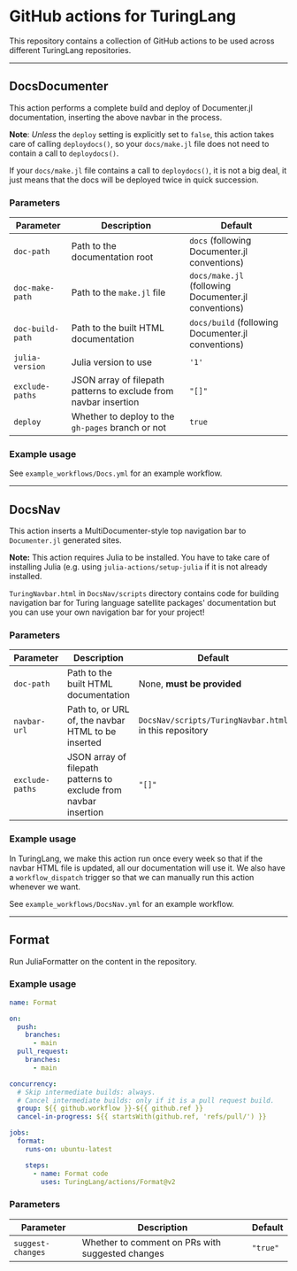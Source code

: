 # GitHub actions for TuringLang

This repository contains a collection of GitHub actions to be used across different TuringLang repositories.

----------

## DocsDocumenter

This action performs a complete build and deploy of Documenter.jl documentation, inserting the above navbar in the process.

**Note**: _Unless_ the `deploy` setting is explicitly set to `false`, this action takes care of calling `deploydocs()`, so your `docs/make.jl` file does not need to contain a call to `deploydocs()`.

If your `docs/make.jl` file contains a call to `deploydocs()`, it is not a big deal, it just means that the docs will be deployed twice in quick succession.

### Parameters

| Parameter | Description | Default |
| --- | --- | --- |
| `doc-path` | Path to the documentation root | `docs` (following Documenter.jl conventions) |
| `doc-make-path` | Path to the `make.jl` file | `docs/make.jl` (following Documenter.jl conventions) |
| `doc-build-path` | Path to the built HTML documentation | `docs/build` (following Documenter.jl conventions) |
| `julia-version` | Julia version to use | `'1'` |
| `exclude-paths` | JSON array of filepath patterns to exclude from navbar insertion | `"[]"` |
| `deploy` | Whether to deploy to the `gh-pages` branch or not | `true` |

### Example usage

See `example_workflows/Docs.yml` for an example workflow.

----------------

## DocsNav

This action inserts a MultiDocumenter-style top navigation bar to `Documenter.jl` generated sites.

**Note:** This action requires Julia to be installed.
You have to take care of installing Julia (e.g. using `julia-actions/setup-julia` if it is not already installed.

`TuringNavbar.html` in `DocsNav/scripts` directory contains code for building navigation bar for Turing language satellite packages' documentation but you can use your own navigation bar for your project!

### Parameters

| Parameter | Description | Default |
| --- | --- | --- |
| `doc-path` | Path to the built HTML documentation | None, **must be provided** |
| `navbar-url` | Path to, or URL of, the navbar HTML to be inserted | `DocsNav/scripts/TuringNavbar.html` in this repository |
| `exclude-paths` | JSON array of filepath patterns to exclude from navbar insertion | `"[]"` |

### Example usage

In TuringLang, we make this action run once every week so that if the navbar HTML file is updated, all our documentation will use it.
We also have a `workflow_dispatch` trigger so that we can manually run this action whenever we want.

See `example_workflows/DocsNav.yml` for an example workflow.

----------------

## Format

Run JuliaFormatter on the content in the repository.

### Example usage

```yaml
name: Format

on:
  push:
    branches:
      - main
  pull_request:
    branches:
      - main

concurrency:
  # Skip intermediate builds: always.
  # Cancel intermediate builds: only if it is a pull request build.
  group: ${{ github.workflow }}-${{ github.ref }}
  cancel-in-progress: ${{ startsWith(github.ref, 'refs/pull/') }}

jobs:
  format:
    runs-on: ubuntu-latest

    steps:
      - name: Format code
        uses: TuringLang/actions/Format@v2
```

### Parameters

| Parameter | Description | Default |
| --- | --- | --- |
| `suggest-changes` | Whether to comment on PRs with suggested changes | `"true"` |
